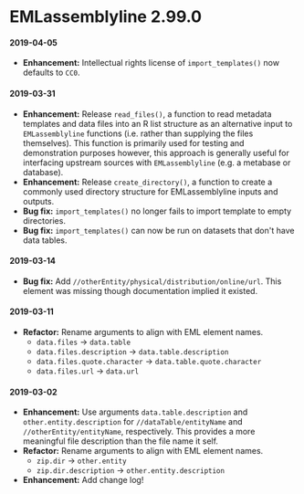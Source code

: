 # EMLassemblyline 2.99.0

#### 2019-04-05
* __Enhancement:__ Intellectual rights license of `import_templates()` now defaults to `CC0`.


#### 2019-03-31
* __Enhancement:__ Release `read_files()`, a function to read metadata templates and data files into an R list structure as an alternative input to `EMLassemblyline` functions (i.e. rather than supplying the files themselves). This function is primarily used for testing and demonstration purposes however, this approach is generally useful for interfacing upstream sources with `EMLassemblyline` (e.g. a metabase or database).
* __Enhancement:__ Release `create_directory()`, a function to create a commonly used directory structure for EMLassemblyline inputs and outputs.
* __Bug fix:__ `import_templates()` no longer fails to import template to empty directories.
* __Bug fix:__ `import_templates()` can now be run on datasets that don't have data tables.

#### 2019-03-14
* __Bug fix:__ Add `//otherEntity/physical/distribution/online/url`. This element was missing though documentation implied it existed.

#### 2019-03-11
* __Refactor:__ Rename arguments to align with EML element names.
    * `data.files` -> `data.table`
    * `data.files.description` -> `data.table.description`
    * `data.files.quote.character` -> `data.table.quote.character`
    * `data.files.url` -> `data.url`

#### 2019-03-02
* __Enhancement:__ Use arguments `data.table.description` and `other.entity.description` for `//dataTable/entityName` and `//otherEntity/entityName`, respectively. This provides a more meaningful file description than the file name it self.
* __Refactor:__ Rename arguments to align with EML element names.
    * `zip.dir` -> `other.entity`
    * `zip.dir.description` -> `other.entity.description`
* __Enhancement:__ Add change log!

